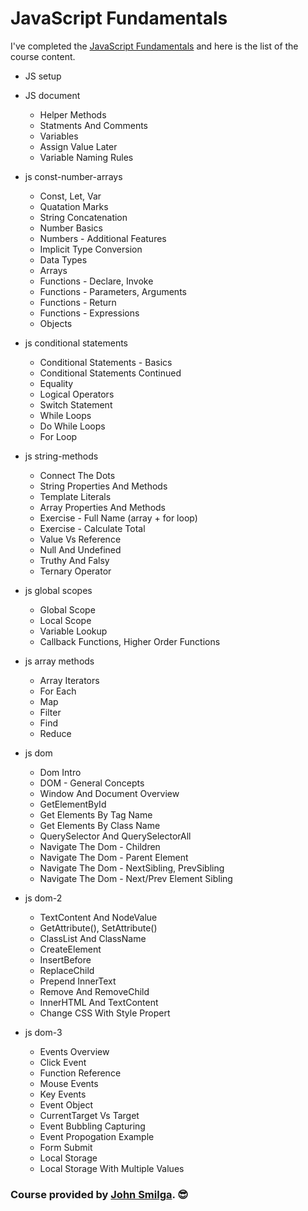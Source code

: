 # JavaScript Fundamentals

I've completed the [JavaScript Fundamentals](https://www.youtube.com/watch?v=2Ji-clqUYnA) and here is the list of the course content.

- JS setup

- JS document
    - Helper Methods
    - Statments And Comments
    - Variables
    - Assign Value Later
    - Variable Naming Rules

- js const-number-arrays
    - Const, Let, Var
    - Quatation Marks
    - String Concatenation
    - Number Basics
    - Numbers - Additional Features​
    - Implicit Type Conversion
    - Data Types
    - Arrays
    - Functions - Declare, Invoke​
    - Functions - Parameters, Arguments​
    - Functions - Return
    - Functions - Expressions​
    - Objects

- js conditional statements
    - Conditional Statements - Basics ​
    - Conditional Statements Continued​
    - Equality ​
    - Logical Operators ​
    - Switch Statement ​
    - While Loops ​
    - Do While Loops ​
    - For Loop ​

- js string-methods
    - Connect The Dots
    - String Properties And Methods ​
    - Template Literals ​
    - Array Properties And Methods
    - Exercise - Full Name ​(array + for loop)
    - Exercise - Calculate Total ​
    - Value Vs Reference ​
    - Null And Undefined
    - Truthy And Falsy
    - Ternary Operator

- js global scopes
    - Global Scope
    - Local Scope
    - Variable Lookup
    - Callback Functions, Higher Order Functions 

- js array methods
    - Array Iterators
    - For Each
    - Map ​
    - Filter ​
    - Find ​
    - Reduce

- js dom
    - Dom Intro
    - DOM - General Concepts
    - Window And Document Overview​
    - GetElementById​
    - Get Elements By Tag Name​
    - Get Elements By Class Name​
    - QuerySelector And QuerySelectorAll
    - Navigate The Dom - Children
    - Navigate The Dom - Parent Element​
    - Navigate The Dom - NextSibling, PrevSibling
    - Navigate The Dom - Next/Prev Element Sibling

- js dom-2
    - TextContent And NodeValue
    - GetAttribute(), SetAttribute()
    - ClassList And ClassName
    - CreateElement
    - InsertBefore
    - ReplaceChild
    - Prepend InnerText
    - Remove And RemoveChild
    - InnerHTML And TextContent
    - Change CSS With Style Propert

- js dom-3
    - Events Overview​
    - Click Event​
    - Function Reference​
    - Mouse Events​
    - Key Events​
    - Event Object​
    - CurrentTarget Vs Target​
    - Event Bubbling Capturing​
    - Event Propogation Example
    - Form Submit​
    - Local Storage​
    - Local Storage With Multiple Values


### **Course provided by [John Smilga](www.johnsmilga.com).** 😎 